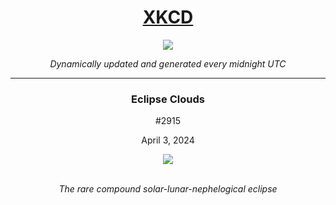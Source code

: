 
<h1 align="center"><a href="https://xkcd.com">XKCD</a></h1>
<div align="center">
    <img src="https://img.shields.io/github/last-commit/ShashashankThakur/XKCD?label=last%20updated" />
</div>

<p align="center"><i>Dynamically updated and generated every midnight UTC</i></p>
<hr>
<div align="center">
    <h3><strong>Eclipse Clouds</strong></h3>
    <p>#2915</p>
    <p>April 3, 2024</p>
    <img src="https://imgs.xkcd.com/comics/eclipse_clouds.png">
    <br></br>
    <p><i>The rare compound solar-lunar-nephelogical eclipse</i></p>
</div>
